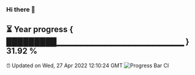 ### Hi there 👋
⏳ Year progress { █████████▁▁▁▁▁▁▁▁▁▁▁▁▁▁▁▁▁▁▁▁▁ } 31.92 %
---
⏰ Updated on Wed, 27 Apr 2022 12:10:24 GMT
![Progress Bar CI](https://github.com/Moyi321/Moyi321/workflows/Progress%20Bar%20CI/badge.svg)
